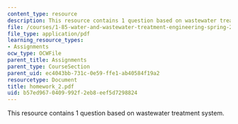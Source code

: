 ```yaml
---
content_type: resource
description: This resource contains 1 question based on wastewater treatment system.
file: /courses/1-85-water-and-wastewater-treatment-engineering-spring-2006/b57ed9670409992f2eb8eef5d7298824_homework_2.pdf
file_type: application/pdf
learning_resource_types:
- Assignments
ocw_type: OCWFile
parent_title: Assignments
parent_type: CourseSection
parent_uid: ec4043bb-731c-0e59-ffe1-ab40584f19a2
resourcetype: Document
title: homework_2.pdf
uid: b57ed967-0409-992f-2eb8-eef5d7298824
---
```

This resource contains 1 question based on wastewater treatment system.


